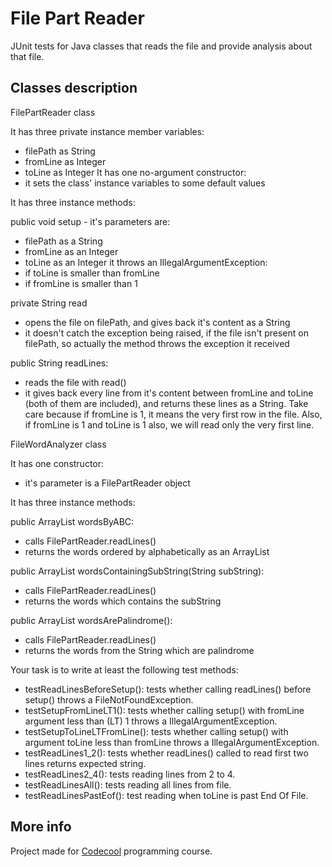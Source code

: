# File Part Reader

JUnit tests for Java classes that reads the file and provide analysis about that file.

## Classes description

FilePartReader class

It has three private instance member variables:
- filePath as String
- fromLine as Integer
- toLine as Integer
It has one no-argument constructor:
- it sets the class' instance variables to some default values

It has three instance methods:

public void setup - it's parameters are: 
- filePath as a String
- fromLine as an Integer
- toLine as an Integer
it throws an IllegalArgumentException:
- if toLine is smaller than fromLine
- if fromLine is smaller than 1 

private String read 
- opens the file on filePath, and gives back it's content as a String
- it doesn't catch the exception being raised, if the file isn't present on filePath, so actually the method throws the exception it received

public String readLines:
- reads the file with read()
- it gives back every line from it's content between fromLine and toLine (both of them are included), and returns these lines as a String. Take care because if fromLine is 1, it means the very first row in the file. Also, if fromLine is 1 and toLine is 1 also, we will read only the very first line.

FileWordAnalyzer class 

It has one constructor:
- it's parameter is a FilePartReader object

It has three instance methods:

public ArrayList wordsByABC:
- calls FilePartReader.readLines()
- returns the words ordered by alphabetically as an ArrayList

public ArrayList wordsContainingSubString(String subString):
- calls FilePartReader.readLines()
- returns the words which contains the subString

public ArrayList wordsArePalindrome():
- calls FilePartReader.readLines()
- returns the words from the String which are palindrome

Your task is to write at least the following test methods:

- testReadLinesBeforeSetup(): tests whether calling readLines() before setup() throws a FileNotFoundException.
- testSetupFromLineLT1(): tests whether calling setup() with fromLine argument less than (LT) 1 throws a IllegalArgumentException.
- testSetupToLineLTFromLine(): tests whether calling setup() with argument toLine less than fromLine throws a IllegalArgumentException.
- testReadLines1_2(): tests whether readLines() called to read first two lines returns expected string.
- testReadLines2_4(): tests reading lines from 2 to 4.
- testReadLinesAll(): tests reading all lines from file.
- testReadLinesPastEof(): test reading when toLine is past End Of File.


## More info

Project made for [Codecool](https://codecool.com/) programming course.
